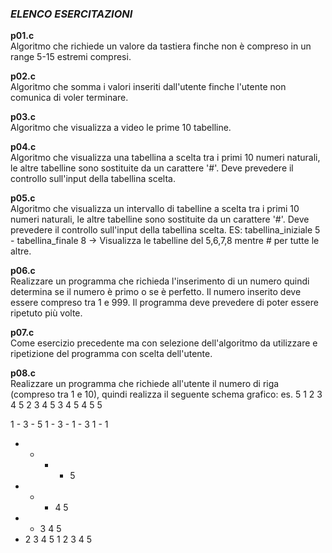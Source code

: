 ### *ELENCO ESERCITAZIONI*

**p01.c**  
Algoritmo che richiede un valore da tastiera finche non è compreso in un range 5-15 estremi compresi.

**p02.c**  
Algoritmo che somma i valori inseriti dall'utente finche l'utente non comunica di voler terminare.

**p03.c**  
Algoritmo che visualizza a video le prime 10 tabelline.

**p04.c**  
Algoritmo che visualizza una tabellina a scelta tra i primi 10 numeri naturali, le altre tabelline sono sostituite da un carattere '#'. Deve prevedere il controllo sull'input della tabellina scelta.

**p05.c**  
Algoritmo che visualizza un intervallo di tabelline a scelta tra i primi 10 numeri naturali, le altre tabelline sono sostituite da un carattere '#'. Deve prevedere il controllo sull'input della tabellina scelta.
ES: tabellina_iniziale 5 - tabellina_finale 8 -> Visualizza le tabelline del 5,6,7,8 mentre # per tutte le altre.

**p06.c**   
Realizzare un programma che richieda l'inserimento di un numero quindi determina se il numero è primo o se è perfetto. Il numero inserito deve essere compreso tra 1 e 999. Il programma deve prevedere di poter essere ripetuto più volte.

**p07.c**   
Come esercizio precedente ma con selezione dell'algoritmo da utilizzare e
ripetizione del programma con scelta dell'utente.

**p08.c**   
Realizzare un programma che richiede all'utente il numero di riga (compreso tra 1 e 10), quindi realizza il seguente schema grafico:
es. 5
1 2 3 4 5
  2 3 4 5
    3 4 5
      4 5
        5


1 - 3 - 5
1 - 3 -
1 - 3
1 - 
1


- - - - 5
- - - 4 5
- - 3 4 5
- 2 3 4 5
1 2 3 4 5

